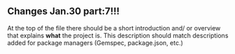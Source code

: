 ## Changes Jan.30 part:7!!!

At the top of the file there should be a short introduction and/ or overview that explains **what** the project is. This description should match descriptions added for package managers (Gemspec, package.json, etc.)
